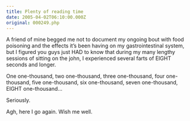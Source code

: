 ```yaml
---
title: Plenty of reading time
date: 2005-04-02T06:10:00.000Z
original: 000249.php
---
```


A friend of mine begged me not to document my ongoing bout with food poisoning and the effects it’s been having on my gastrointestinal system, but I figured you guys just HAD to know that during my many lengthy sessions of sitting on the john, I experienced several farts of EIGHT seconds and longer.

One one-thousand, two one-thousand, three one-thousand, four one-thousand, five one-thousand, six one-thousand, seven one-thousand, EIGHT one-thousand…

Seriously.

Agh, here I go again. Wish me well.

<!-- <div class="commentdivider"></div><span class="commentheader">10 Comments</span>

<div class="commentdivider">
<span class="commentauthorbox">Posted by <a href="mailto&#58;Lauren&#64;Balthrop&#46;com">bama</a></span>
<span class="commentdatebox">Monday, April  4, 2005</span>
<span class="commenttimebox">12:06 AM</span>
</div>
<div class="commentbody">GRRROOOSSSSSSS!

you should start your own tv drama….more like fart-o-rama.</div>

<div class="commentdivider">
<span class="commentauthorbox">Posted by Erin</span>
<span class="commentdatebox">Monday, April  4, 2005</span>
<span class="commenttimebox"> 3:07 PM</span>
</div>
<div class="commentbody">So you are alive… well sort of…</div>
<div class="commentdivider">
<span class="commentauthorbox">Posted by <a href="mailto&#58;Carla&#46;Carlson&#64;usm&#46;edu">Carla from the 'burg</a></span>
<span class="commentdatebox">Monday, April 18, 2005</span>
<span class="commenttimebox">11:51 AM</span>
</div>
<div class="commentbody">Hey Pascal!

I just bought your album, after happily listening to the clips at work. (I am still in the library at U.S.M.) I want you to know that I still sing about “chopping broccoli” to myself everytime I am doing just that. Not to mention la-zag-na. Cannot wait to get it. One day, maybe you can play in Hattiesburg…</div>

<div class="commentdivider">
<span class="commentauthorbox">Posted by <a href="http://www.pascal.com/cgi-bin/mt/mt-comments.cgi?__mode=red&id=983">jose</a></span>
<span class="commentdatebox">Monday, April 25, 2005</span>
<span class="commenttimebox"> 7:38 PM</span>
</div>
<div class="commentbody">huevona asquerosa , perra de mierda no tenes nada q` hyacer q` tirarte peos …

muerete</div>

<div class="commentdivider">
<span class="commentauthorbox">Posted by an anonymous coward</span>
<span class="commentdatebox">Monday, May  9, 2005</span>
<span class="commenttimebox"> 9:55 AM</span>
</div>
<div class="commentbody">You all are fags</div>
<div class="commentdivider">
<span class="commentauthorbox">Posted by an anonymous coward</span>
<span class="commentdatebox">Tuesday, May 10, 2005</span>
<span class="commenttimebox">10:17 AM</span>
</div>
<div class="commentbody">I agree you are all fagets</div>
<div class="commentdivider">
<span class="commentauthorbox">Posted by me</span>
<span class="commentdatebox">Monday, May 16, 2005</span>
<span class="commenttimebox"> 1:29 PM</span>
</div>
<div class="commentbody">learn how to spell “fagets” its “faggots.”</div>
<div class="commentdivider">
<span class="commentauthorbox">Posted by <a href="http://www.pascal.com/cgi-bin/mt/mt-comments.cgi?__mode=red&id=995">michel</a></span>
<span class="commentdatebox">Tuesday, May 17, 2005</span>
<span class="commenttimebox">11:43 AM</span>
</div>
<div class="commentbody">hello! buenos necesato informaciom sobre pascal todo saobre variable while. for. garcias se la agradese.. gooD Bye

</div>
<div class="commentdivider">
<span class="commentauthorbox">Posted by Carlo</span>
<span class="commentdatebox">Wednesday, June  1, 2005</span>
<span class="commenttimebox"> 8:43 PM</span>
</div>
<div class="commentbody">8 sec farts.  Nasty.</div>
<div class="commentdivider">
<span class="commentauthorbox">Posted by Barton</span>
<span class="commentdatebox">Friday, September 23, 2005</span>
<span class="commenttimebox"> 5:05 PM</span>
</div>
<div class="commentbody">That is nothing.  Nothing I tell you.  Once, when I was in college, I subsisted on a diet of Jack in the Box for a period of no less than 2 months straight.  Very little else was consumed.  During class once I almost screamed out for dear life.  I had sudden mind numbing pains in my abdomen.  I almost freaked out but held it together for the rest of class.  I felt sure I would lay down an immense trail of sludge as I worked my way to the bathroom.  To my surprise I passed no solid waste.  But rather proceeded to pipe out a fart for approximately 30 seconds.  At this point I pinched off the sphincter muscle and proceeded to scream with laughter.  I was maniacal.  I mean 30 second…Come on?  Once I had composed myself I released and proceeded to outgas another 30 seconds of methane.  I was done.  I was spent.  I needed to lie down.  But I’ll be damned if I didn’t have a smile on my face for the rest of the day.  To this day however I have never partaken in that earthly pleasure known as the Jack in the Box.</div> -->
